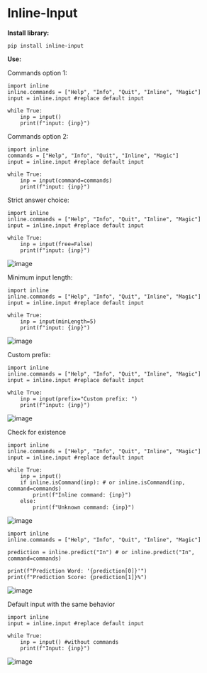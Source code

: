 # Inline-Input
__Install library:__

```
pip install inline-input
```

__Use:__

Commands option 1:
```
import inline
inline.commands = ["Help", "Info", "Quit", "Inline", "Magic"]
input = inline.input #replace default input

while True:
    inp = input()
    print(f"input: {inp}")
```
Commands option 2:
```
import inline
commands = ["Help", "Info", "Quit", "Inline", "Magic"]
input = inline.input #replace default input

while True:
    inp = input(command=commands)
    print(f"input: {inp}")
```
Strict answer choice:
```
import inline
inline.commands = ["Help", "Info", "Quit", "Inline", "Magic"]
input = inline.input #replace default input

while True:
    inp = input(free=False)
    print(f"input: {inp}")
```
![image](https://user-images.githubusercontent.com/75082388/162586479-77d2b8e6-458b-4700-97bc-109a6495c1f0.png)

Minimum input length:
```
import inline
inline.commands = ["Help", "Info", "Quit", "Inline", "Magic"]
input = inline.input #replace default input

while True:
    inp = input(minLength=5)
    print(f"input: {inp}")
```
![image](https://user-images.githubusercontent.com/75082388/162586647-f18bf23e-2337-484d-98b9-d535dcc09fe2.png)

Custom prefix:
```
import inline
inline.commands = ["Help", "Info", "Quit", "Inline", "Magic"]
input = inline.input #replace default input

while True:
    inp = input(prefix="Custom prefix: ")
    print(f"input: {inp}")
```
![image](https://user-images.githubusercontent.com/75082388/162586760-6f067103-47c0-4973-bd45-f172c0fb682e.png)

Check for existence
```
import inline
inline.commands = ["Help", "Info", "Quit", "Inline", "Magic"]
input = inline.input #replace default input

while True:
    inp = input()
    if inline.isCommand(inp): # or inline.isCommand(inp, command=commands)
        print(f"Inline command: {inp}")
    else:
        print(f"Unknown command: {inp}")
```

![image](https://user-images.githubusercontent.com/75082388/162587358-4ceb7ef3-00e8-4585-a7a4-8c03f7790345.png)

```
import inline
inline.commands = ["Help", "Info", "Quit", "Inline", "Magic"]

prediction = inline.predict("In") # or inline.predict("In", command=commands)

print(f"Prediction Word: '{prediction[0]}'")
print(f"Prediction Score: {prediction[1]}%")
```
![image](https://user-images.githubusercontent.com/75082388/162587648-325c1ef6-b228-4d88-96e1-99336e46782e.png)

Default input with the same behavior
```
import inline
input = inline.input #replace default input

while True:
    inp = input() #without commands
    print(f"Input: {inp}")
```
![image](https://user-images.githubusercontent.com/75082388/162589710-64051acd-b679-493e-abe8-6c71f8de6474.png)
